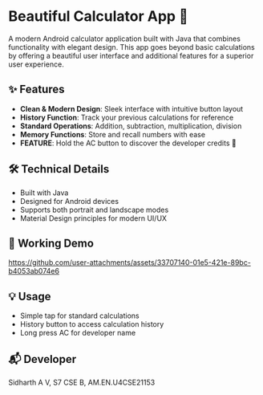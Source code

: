 

# Beautiful Calculator App 📱

A modern Android calculator application built with Java that combines functionality with elegant design. This app goes beyond basic calculations by offering a beautiful user interface and additional features for a superior user experience.

## ✨ Features

- **Clean & Modern Design**: Sleek interface with intuitive button layout
- **History Function**: Track your previous calculations for reference
- **Standard Operations**: Addition, subtraction, multiplication, division
- **Memory Functions**: Store and recall numbers with ease
- **FEATURE**: Hold the AC button to discover the developer credits 🎉

## 🛠️ Technical Details
- Built with Java
- Designed for Android devices
- Supports both portrait and landscape modes
- Material Design principles for modern UI/UX

## 📱 Working Demo


https://github.com/user-attachments/assets/33707140-01e5-421e-89bc-b4053ab074e6




## 💡 Usage
- Simple tap for standard calculations
- History button to access calculation history
- Long press AC for developer name

## 📬 Developer
Sidharth A V, S7 CSE B, AM.EN.U4CSE21153


